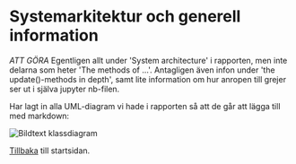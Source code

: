 # Systemarkitektur och generell information
*ATT GÖRA*
Egentligen allt under 'System architecture' i rapporten, men inte delarna som heter 'The methods of ...'.
Antagligen även infon under 'the update()-methods in depth', samt lite information om hur anropen till grejer ser ut i själva jupyter nb-filen.

Har lagt in alla UML-diagram vi hade i rapporten så att de går att lägga till med markdown:

![Bildtext klassdiagram](/pictures/klass1-format-1&2.png)


[Tillbaka](README.md) till startsidan.
